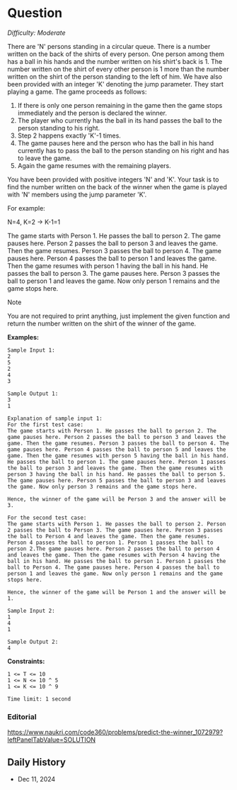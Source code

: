 # Question 

_Difficulty: Moderate_

There are 'N' persons standing in a circular queue. There is a number written on the back of the shirts of every person. One person among them has a ball in his hands and the number written on his shirt's back is 1. The number written on the shirt of every other person is 1 more than the number written on the shirt of the person standing to the left of him. We have also been provided with an integer 'K' denoting the jump parameter. They start playing a game. The game proceeds as follows:

1. If there is only one person remaining in the game then the game stops immediately and the person is declared the winner.
2. The player who currently has the ball in its hand passes the ball to the person standing to his right. 
3. Step 2 happens exactly 'K'-1 times.
4. The game pauses here and the person who has the ball in his hand currently has to pass the ball to the person standing on his right and has to leave the game.
5. Again the game resumes with the remaining players.

You have been provided with positive integers 'N' and 'K'. Your task is to find the number written on the back of the winner when the game is played with 'N' members using the jump parameter 'K'.

For example:

N=4, K=2 -> K-1=1

The game starts with Person 1. He passes the ball to person 2. The game pauses here. Person 2 passes the ball to person 3 and leaves the game. Then the game resumes. Person 3 passes the ball to person 4. The game pauses here. Person 4 passes the ball to person 1 and leaves the game. Then the game resumes with person 1 having the ball in his hand. He passes the ball to person 3. The game pauses here. Person 3 passes the ball to person 1 and leaves the game. Now only person 1 remains and the game stops here.

Note

You are not required to print anything, just implement the given function and return the number written on the shirt of the winner of the game.

**Examples:**
```
Sample Input 1:
2
5
2
4
3

Sample Output 1:
3
1

Explanation of sample input 1:
For the first test case:
The game starts with Person 1. He passes the ball to person 2. The game pauses here. Person 2 passes the ball to person 3 and leaves the game. Then the game resumes. Person 3 passes the ball to person 4. The game pauses here. Person 4 passes the ball to person 5 and leaves the game. Then the game resumes with person 5 having the ball in his hand. He passes the ball to person 1. The game pauses here. Person 1 passes the ball to person 3 and leaves the game. Then the game resumes with person 3 having the ball in his hand. He passes the ball to person 5. The game pauses here. Person 5 passes the ball to person 3 and leaves the game. Now only person 3 remains and the game stops here.

Hence, the winner of the game will be Person 3 and the answer will be 3.

For the second test case:
The game starts with Person 1. He passes the ball to person 2. Person 2 passes the ball to Person 3. The game pauses here. Person 3 passes the ball to Person 4 and leaves the game. Then the game resumes. Person 4 passes the ball to person 1. Person 1 passes the ball to person 2.The game pauses here. Person 2 passes the ball to person 4 and leaves the game. Then the game resumes with Person 4 having the ball in his hand. He passes the ball to person 1. Person 1 passes the ball to Person 4. The game pauses here. Person 4 passes the ball to person 1 and leaves the game. Now only person 1 remains and the game stops here.

Hence, the winner of the game will be Person 1 and the answer will be 1.

Sample Input 2:
1
4
1

Sample Output 2:
4
```

**Constraints:**
```
1 <= T <= 10
1 <= N <= 10 ^ 5
1 <= K <= 10 ^ 9

Time limit: 1 second
```

### Editorial
https://www.naukri.com/code360/problems/predict-the-winner_1072979?leftPanelTabValue=SOLUTION

## Daily History
- Dec 11, 2024